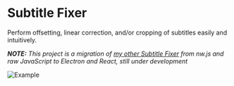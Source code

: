 # Subtitle Fixer
Perform offsetting, linear correction, and/or cropping of subtitles easily and intuitively.

___NOTE:__ This project is a migration of [my other Subtitle Fixer](https://github.com/jdboris/subtitle-fixer) from nw.js and raw JavaScript to Electron and React, still under development_

![Example](https://i.imgur.com/KS8FHJ1.png)
